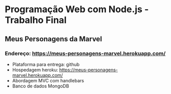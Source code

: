 # Programação Web com Node.js - Trabalho Final
## Meus Personagens da Marvel
### Endereço: https://meus-personagens-marvel.herokuapp.com/

- Plataforma para entrega: github
- Hospedagem heroku: https://meus-personagens-marvel.herokuapp.com/ 
- Abordagem MVC com handlebars
- Banco de dados MongoDB
